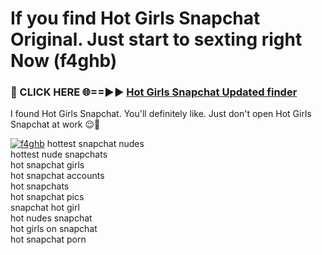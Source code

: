 # If you find Hot Girls Snapchat Original. Just start to sexting right Now (f4ghb)

<h3>🔴 CLICK HERE 🌐==►► <a href="https://tinyurl.com/mtbk5fxa" rel="nofollow">Hot Girls Snapchat Updated finder</a></h3>

I found Hot Girls Snapchat. You'll definitely like. Just don't open Hot Girls Snapchat at work 😉💬

[![f4ghb](https://i.imgur.com/Q8WKrnY.jpeg)](https://tinyurl.com/mtbk5fxa)
hottest snapchat nudes<br>
hottest nude snapchats<br>
hot snapchat girls<br>
hot snapchat accounts<br>
hot snapchats<br>
hot snapchat pics<br>
snapchat hot girl<br>
hot nudes snapchat<br>
hot girls on snapchat<br>
hot snapchat porn